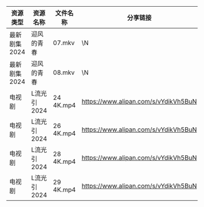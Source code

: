 | 资源类型     | 资源名称     | 文件名称      | 分享链接                                 | 更新时间                |
| -------- | -------- | --------- | ------------------------------------ | ------------------- |
| 最新剧集2024 | 迎风的青春    | 07.mkv    | \N                                   | 2024-09-12 10:11:15 |
| 最新剧集2024 | 迎风的青春    | 08.mkv    | \N                                   | 2024-09-12 10:11:14 |
| 电视剧      | L流光引2024 | 24 4K.mp4 | https://www.alipan.com/s/vYdikVh5BuN | 2024-09-12 00:06:11 |
| 电视剧      | L流光引2024 | 26 4K.mp4 | https://www.alipan.com/s/vYdikVh5BuN | 2024-09-12 00:06:10 |
| 电视剧      | L流光引2024 | 28 4K.mp4 | https://www.alipan.com/s/vYdikVh5BuN | 2024-09-12 00:06:10 |
| 电视剧      | L流光引2024 | 29 4K.mp4 | https://www.alipan.com/s/vYdikVh5BuN | 2024-09-12 00:06:10 |
